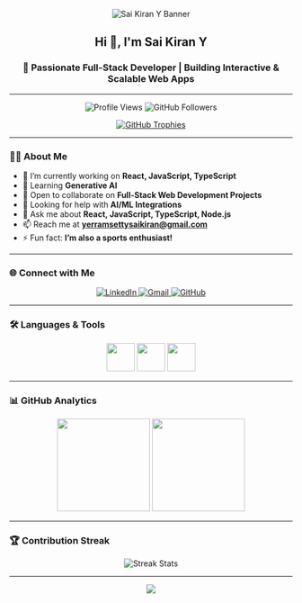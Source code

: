 <!-- Banner -->
<p align="center">
  <img src="https://capsule-render.vercel.app/api?type=waving&color=0:00C9FF,100:92FE9D&height=220&section=header&text=Sai%20Kiran%20Y&fontSize=45&fontColor=ffffff&animation=fadeIn&fontAlignY=38" alt="Sai Kiran Y Banner" />
</p>

<h2 align="center">Hi 👋, I'm Sai Kiran Y</h2>
<h3 align="center">🚀 Passionate Full-Stack Developer | Building Interactive & Scalable Web Apps</h3>

---

<p align="center">
  <img src="https://komarev.com/ghpvc/?username=ysaikiran09&label=Profile%20Views&color=blueviolet&style=flat-square" alt="Profile Views" />
  <img src="https://img.shields.io/github/followers/ysaikiran09?label=Followers&style=social" alt="GitHub Followers" />
</p>

<p align="center">
  <a href="https://github.com/ryo-ma/github-profile-trophy">
    <img src="https://github-profile-trophy.vercel.app/?username=ysaikiran09&theme=onestar&margin-w=10&margin-h=10&column=7" alt="GitHub Trophies" />
  </a>
</p>

---

### 👨‍💻 About Me

- 🔭 I’m currently working on **React, JavaScript, TypeScript**
- 🌱 Learning **Generative AI**  
- 👯 Open to collaborate on **Full-Stack Web Development Projects**  
- 🤝 Looking for help with **AI/ML Integrations**  
- 💬 Ask me about **React, JavaScript, TypeScript, Node.js**  
- 📫 Reach me at **yerramsettysaikiran@gmail.com**  
- ⚡ Fun fact: **I’m also a sports enthusiast!**

---

### 🌐 Connect with Me

<p align="center">
  <a href="https://linkedin.com/in/yerramsetty-sai-kiran" target="blank">
    <img src="https://img.shields.io/badge/LinkedIn-%230077B5.svg?&style=for-the-badge&logo=linkedin&logoColor=white" alt="LinkedIn" />
  </a>
  <a href="mailto:yerramsettysaikiran@gmail.com">
    <img src="https://img.shields.io/badge/Gmail-D14836.svg?&style=for-the-badge&logo=gmail&logoColor=white" alt="Gmail" />
  </a>
  <a href="https://github.com/ysaikiran09">
    <img src="https://img.shields.io/badge/GitHub-171515.svg?&style=for-the-badge&logo=github&logoColor=white" alt="GitHub" />
  </a>
</p>

---

### 🛠️ Languages & Tools

<p align="center">
  <img src="https://skillicons.dev/icons?i=js,ts,react,nextjs,nodejs,redux,html,css,tailwind,bootstrap" height="50" />
  <img src="https://skillicons.dev/icons?i=python,mongodb,mysql,postgres,redis" height="50" />
  <img src="https://skillicons.dev/icons?i=aws,gcp,azure,docker,kubernetes,jenkins,git,github,figma" height="50" />
</p>

---

### 📊 GitHub Analytics

<p align="center">
  <img src="https://github-readme-stats.vercel.app/api?username=ysaikiran09&show_icons=true&theme=tokyonight&hide_border=true" height="165" />
  <img src="https://github-readme-stats.vercel.app/api/top-langs/?username=ysaikiran09&layout=compact&theme=tokyonight&hide_border=true" height="165" />
</p>

---

### 🏆 Contribution Streak

<p align="center">
  <img src="https://github-readme-streak-stats.herokuapp.com/?user=ysaikiran09&theme=tokyonight&hide_border=true" alt="Streak Stats" />
</p>

---

<!-- Footer -->
<p align="center">
  <img src="https://capsule-render.vercel.app/api?type=waving&color=0:00C9FF,100:92FE9D&height=120&section=footer" />
</p>
